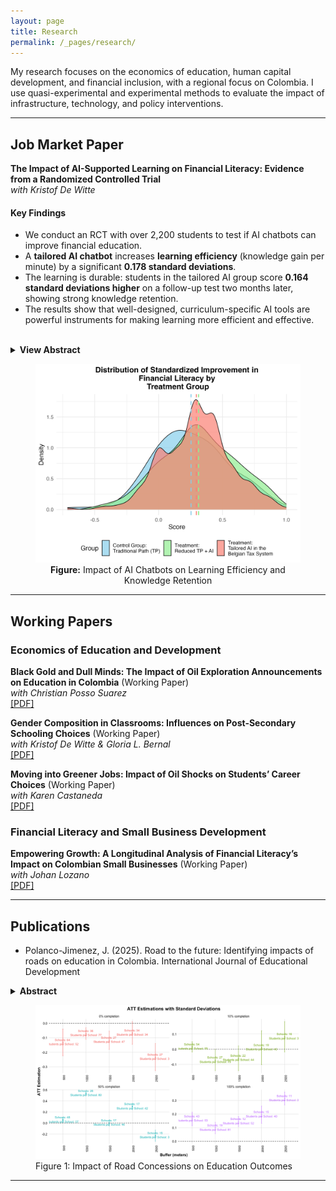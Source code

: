 ```yaml
---
layout: page
title: Research
permalink: /_pages/research/
---
```

My research focuses on the economics of education, human capital development, and financial inclusion, with a regional focus on Colombia. I use quasi-experimental and experimental methods to evaluate the impact of infrastructure, technology, and policy interventions.

---

## Job Market Paper

**The Impact of AI-Supported Learning on Financial Literacy: Evidence from a Randomized Controlled Trial** <br>
*with Kristof De Witte* <br>
<!-- [[PDF]](/assets/docs/JMP_Polanco-Jimenez.pdf) TODO: Update path to your JMP PDF -->
<!-- [[Slides]](/assets/docs/JMP_Slides_Polanco-Jimenez.pdf) TODO: Update path to your Slides PDF -->

#### Key Findings
*   We conduct an RCT with over 2,200 students to test if AI chatbots can improve financial education.
*   A **tailored AI chatbot** increases **learning efficiency** (knowledge gain per minute) by a significant **0.178 standard deviations**.
*   The learning is durable: students in the tailored AI group score **0.164 standard deviations higher** on a follow-up test two months later, showing strong knowledge retention.
*   The results show that well-designed, curriculum-specific AI tools are powerful instruments for making learning more efficient and effective.

<br>

<details>
  <summary><strong>View Abstract</strong></summary>
  <div markdown="1">
We evaluate the effect of Artificial Intelligence (AI) on learning and learning efficiency in financial education. Using a randomized controlled trial with 2,236 Belgian secondary students, we compare traditional instruction to two AI chatbots: one generic and one tailored to the local curriculum. Our central finding is that the tailored AI chatbot significantly improves learning efficiency, measured as knowledge gain per unit of time, by 0.178 standard deviations. This learning is durable: students using the tailored AI scored 0.164 standard deviations higher on a follow-up test two months later, suggesting strong knowledge retention. While the tailored AI also boosts student engagement and self-confidence, we find that the immediate impact on post-test scores, without accounting for time, is not statistically significant. Our results show that well-designed AI can be a powerful tool for promoting efficient and lasting learning.
  </div>
</details>

<figure style="text-align: center;">
  <img src="/assets/docs/Standardized ATT Score.png" width="600" alt="Bar chart showing the average treatment effect on the treated (ATT) for different outcomes. The tailored AI group shows a significant positive effect on learning efficiency and follow-up test scores.">
  <!-- TODO: Make sure this image path is correct -->
  <figcaption><strong>Figure:</strong> Impact of AI Chatbots on Learning Efficiency and Knowledge Retention</figcaption>
</figure>

---

## Working Papers



### Economics of Education and Development

**Black Gold and Dull Minds: The Impact of Oil Exploration Announcements on Education in Colombia** (Working Paper) <br>
*with Christian Posso Suarez* <br>
[[PDF]](/assets/docs/Black_Gold_and_Dull_Minds__HEA_on_Education.pdf)

**Gender Composition in Classrooms: Influences on Post-Secondary Schooling Choices** (Working Paper) <br>
*with Kristof De Witte & Gloria L. Bernal* <br>
[[PDF]](/assets/docs/Gender_Composition_in_Classrooms.pdf)

**Moving into Greener Jobs: Impact of Oil Shocks on Students’ Career Choices** (Working Paper) <br>
*with Karen Castaneda* <br>
[[PDF]](/assets/docs/Moving_into_Greener_Jobs.pdf) <!-- NOTE: See instructions below -->
<!-- [[Poster]](/assets/docs/Poster_Castaneda.pdf) -->

### Financial Literacy and Small Business Development

**Empowering Growth: A Longitudinal Analysis of Financial Literacy’s Impact on Colombian Small Businesses** (Working Paper) <br>
*with Johan Lozano* <br>
[[PDF]](/assets/docs/Financial_Literacy_s_on_Mipymes.pdf)


---


## Publications

- Polanco-Jimenez, J. (2025). Road to the future: Identifying impacts of roads on education in Colombia. International Journal of Educational Development
 
<details>
  <summary><strong>Abstract</strong></summary>
  This study examines the impact of Colombia's road concession program on educational outcomes in public schools. Using a staggered difference-in-differences approach, I find that road improvements lead to a significant increase of 0.169 standard deviations in math scores, with the full effect materializing after project completion. Reading scores also show a positive, though less pronounced, trend. These findings are robust to various checks, including alternative estimators and control groups. Additionally, I observe reduced child labor participation and increased higher education pursuit following road improvements. This evidence suggests that Public-Private Partnerships-driven road concession programs can be effective tools for promoting human capital development in developing countries and that policymakers should consider the long-term educational benefits when evaluating infrastructure investments.

</details>

<figure>
  <img src="https://raw.githubusercontent.com/polanco-jaime/polanco-jaime.github.io/main/assets/docs/Road%20to%20the%20Future.png" width="600">
  <figcaption>Figure 1: Impact of Road Concessions on Education Outcomes</figcaption>
</figure>

 

---

<!-- # Research -->
<!-- 
Welcome to my research page. Here you will find information about my current and past research projects.

## Current Research

- Polanco-Jimenez, J., & Posso, C. (2025). Black gold and dull minds: The impact of oil exploration announcements on education in Colombia (Working paper).

- Polanco-Jimenez, J., De Witte, K., & Bernal, G. L. (2025). Gender composition in classrooms: Influences on post-secondary schooling choices (Working paper).

- Polanco-Jimenez, J., & De Witte, K. (2025). The Impact of AI-Supported Learning on Financial Literacy: Evidence from a Randomized Controlled Trial (Working paper).

- Lozano, J., & Polanco-Jimenez, J. (2025). Empowering growth: A longitudinal analysis of financial literacy’s impact on Colombian small businesses (Working paper).

- Castaneda, K., & Polanco-Jimenez, J. (2025). Moving into greener jobs: Impact of oil shocks on students’ career choices (Working paper).


## Publications

- Polanco-Jimenez, J. (2025). Road to the future: Identifying impacts of roads on education in Colombia. International Journal of Educational Development
 
<details>
  <summary><strong>Abstract</strong></summary>
  This study examines the impact of Colombia's road concession program on educational outcomes in public schools. Using a staggered difference-in-differences approach, I find that road improvements lead to a significant increase of 0.169 standard deviations in math scores, with the full effect materializing after project completion. Reading scores also show a positive, though less pronounced, trend. These findings are robust to various checks, including alternative estimators and control groups. Additionally, I observe reduced child labor participation and increased higher education pursuit following road improvements. This evidence suggests that Public-Private Partnerships-driven road concession programs can be effective tools for promoting human capital development in developing countries and that policymakers should consider the long-term educational benefits when evaluating infrastructure investments.

</details>

<figure>
  <img src="https://raw.githubusercontent.com/polanco-jaime/polanco-jaime.github.io/main/assets/docs/Road%20to%20the%20Future.png" width="600">
  <figcaption>Figure 1: Impact of Road Concessions on Education Outcomes</figcaption>
</figure>

 
Research -->
